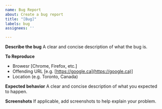 ```yaml
---
name: Bug Report
about: Create a bug report
title: "[Bug]"
labels: bug
assignees: ''

---
```


**Describe the bug**
A clear and concise description of what the bug is.

**To Reproduce**
- Browesr [Chrome, Firefox, etc.]
- Offending URL [e.g. [https://google.ca](https://google.ca)]
- Location (e.g. Toronto, Canada)

**Expected behavior**
A clear and concise description of what you expected to happen.

**Screenshots**
If applicable, add screenshots to help explain your problem.
